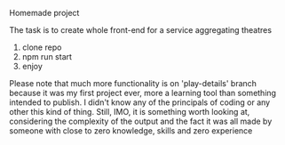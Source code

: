 Homemade project

The task is to create whole front-end for a service aggregating theatres

1. clone repo
2. npm run start
3. enjoy

Please note that much more functionality is on 'play-details' branch because it was my first project ever, more a learning tool than something intended to publish. I didn't know any of the principals of coding or any other this kind of thing. Still, IMO, it is something worth looking at, considering the complexity of the output and the fact it was all made by someone with close to zero knowledge, skills and zero experience
